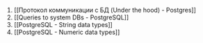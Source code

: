 
1. [[Протокол коммуникации с БД (Under the hood) - Postgres]]
2. [[Queries to system DBs - PostgreSQL]]
3. [[PostgreSQL - String data types]]
4. [[PostgreSQL - Numeric data types]]